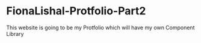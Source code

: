 # FionaLishal-Protfolio-Part2
 This website is going to be my Protfolio which will have my own Component Library
